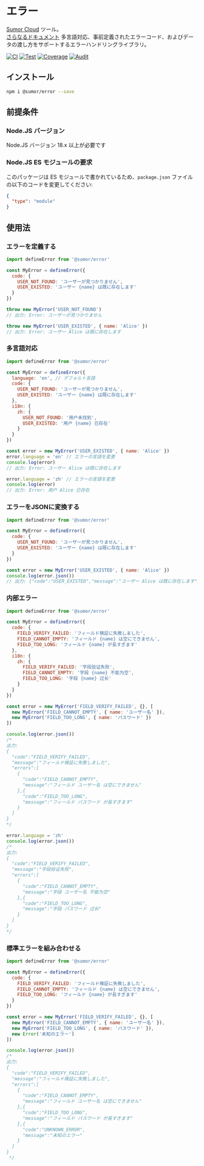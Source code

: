 # エラー

[Sumor Cloud](https://sumor.cloud) ツール。  
[さらなるドキュメント](https://sumor.cloud/error)
多言語対応、事前定義されたエラーコード、およびデータの渡し方をサポートするエラーハンドリングライブラリ。

[![CI](https://github.com/sumor-cloud/error/actions/workflows/ci.yml/badge.svg)](https://github.com/sumor-cloud/error/actions/workflows/ci.yml)
[![Test](https://github.com/sumor-cloud/error/actions/workflows/ut.yml/badge.svg)](https://github.com/sumor-cloud/error/actions/workflows/ut.yml)
[![Coverage](https://github.com/sumor-cloud/error/actions/workflows/coverage.yml/badge.svg)](https://github.com/sumor-cloud/error/actions/workflows/coverage.yml)
[![Audit](https://github.com/sumor-cloud/error/actions/workflows/audit.yml/badge.svg)](https://github.com/sumor-cloud/error/actions/workflows/audit.yml)

## インストール

```bash
npm i @sumor/error --save
```

## 前提条件

### Node.JS バージョン

Node.JS バージョン 18.x 以上が必要です

### Node.JS ES モジュールの要求

このパッケージは ES モジュールで書かれているため、`package.json` ファイルの以下のコードを変更してください:

```json
{
  "type": "module"
}
```

## 使用法

### エラーを定義する

```js
import defineError from '@sumor/error'

const MyError = defineError({
  code: {
    USER_NOT_FOUND: 'ユーザーが見つかりません',
    USER_EXISTED: 'ユーザー {name} は既に存在します'
  }
})

throw new MyError('USER_NOT_FOUND')
// 出力: Error: ユーザーが見つかりません

throw new MyError('USER_EXISTED', { name: 'Alice' })
// 出力: Error: ユーザー Alice は既に存在します
```

### 多言語対応

```js
import defineError from '@sumor/error'

const MyError = defineError({
  language: 'en', // デフォルト言語
  code: {
    USER_NOT_FOUND: 'ユーザーが見つかりません',
    USER_EXISTED: 'ユーザー {name} は既に存在します'
  },
  i18n: {
    zh: {
      USER_NOT_FOUND: '用户未找到',
      USER_EXISTED: '用户 {name} 已存在'
    }
  }
})

const error = new MyError('USER_EXISTED', { name: 'Alice' })
error.language = 'en' // エラーの言語を変更
console.log(error)
// 出力: Error: ユーザー Alice は既に存在します

error.language = 'zh' // エラーの言語を変更
console.log(error)
// 出力: Error: 用户 Alice 已存在
```

### エラーをJSONに変換する

```js
import defineError from '@sumor/error'

const MyError = defineError({
  code: {
    USER_NOT_FOUND: 'ユーザーが見つかりません',
    USER_EXISTED: 'ユーザー {name} は既に存在します'
  }
})

const error = new MyError('USER_EXISTED', { name: 'Alice' })
console.log(error.json())
// 出力: {"code":"USER_EXISTED","message":"ユーザー Alice は既に存在します"}
```

### 内部エラー

```js
import defineError from '@sumor/error'

const MyError = defineError({
  code: {
    FIELD_VERIFY_FAILED: 'フィールド検証に失敗しました',
    FIELD_CANNOT_EMPTY: 'フィールド {name} は空にできません',
    FIELD_TOO_LONG: 'フィールド {name} が長すぎます'
  },
  i18n: {
    zh: {
      FIELD_VERIFY_FAILED: '字段验证失败',
      FIELD_CANNOT_EMPTY: '字段 {name} 不能为空',
      FIELD_TOO_LONG: '字段 {name} 过长'
    }
  }
})

const error = new MyError('FIELD_VERIFY_FAILED', {}, [
  new MyError('FIELD_CANNOT_EMPTY', { name: 'ユーザー名' }),
  new MyError('FIELD_TOO_LONG', { name: 'パスワード' })
])

console.log(error.json())
/* 
出力: 
{
  "code":"FIELD_VERIFY_FAILED",
  "message":"フィールド検証に失敗しました",
  "errors":[
    {
      "code":"FIELD_CANNOT_EMPTY",
      "message":"フィールド ユーザー名 は空にできません"
    },{
      "code":"FIELD_TOO_LONG",
      "message":"フィールド パスワード が長すぎます"
    }
  ]
}
*/

error.language = 'zh'
console.log(error.json())
/*
出力:
{
  "code":"FIELD_VERIFY_FAILED",
  "message":"字段验证失败",
  "errors":[
    {
      "code":"FIELD_CANNOT_EMPTY",
      "message":"字段 ユーザー名 不能为空"
    },{
      "code":"FIELD_TOO_LONG",
      "message":"字段 パスワード 过长"
    }
  ]
}
*/
```

### 標準エラーを組み合わせる

```js
import defineError from '@sumor/error'

const MyError = defineError({
  code: {
    FIELD_VERIFY_FAILED: 'フィールド検証に失敗しました',
    FIELD_CANNOT_EMPTY: 'フィールド {name} は空にできません',
    FIELD_TOO_LONG: 'フィールド {name} が長すぎます'
  }
})

const error = new MyError('FIELD_VERIFY_FAILED', {}, [
  new MyError('FIELD_CANNOT_EMPTY', { name: 'ユーザー名' }),
  new MyError('FIELD_TOO_LONG', { name: 'パスワード' }),
  new Error('未知のエラー')
])

console.log(error.json())
/*
出力:
{
  "code":"FIELD_VERIFY_FAILED",
  "message":"フィールド検証に失敗しました",
  "errors":[
    {
      "code":"FIELD_CANNOT_EMPTY",
      "message":"フィールド ユーザー名 は空にできません"
    },{
      "code":"FIELD_TOO_LONG",
      "message":"フィールド パスワード が長すぎます"
    },{
      "code":"UNKNOWN_ERROR",
      "message":"未知のエラー"
    }
  ]
}
 */
```
